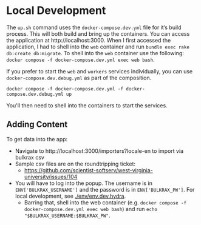 # Local Development

The `up.sh` command uses the `docker-compose.dev.yml` file for it’s build process.  This will both build and bring up the containers.  You can access the application at http://localhost:3000.  When I first accessed the application, I had to shell into the `web` container and run `bundle exec rake db:create db:migrate`.  To shell into the `web` container use the following: `docker compose -f docker-compose.dev.yml exec web bash`.

If you prefer to start the `web` and `workers` services individually, you can use `docker-compose.dev.debug.yml` as part of the composition.

```
docker compose -f docker-compose.dev.yml -f docker-compose.dev.debug.yml up
```

You'll then need to shell into the containers to start the services.

## Adding Content

To get data into the app:

- Navigate to http://localhost:3000/importers?locale-en to import via bulkrax csv
- Sample csv files are on the roundtripping ticket:
  - https://github.com/scientist-softserv/west-virginia-university/issues/104
- You will have to log into the popup.  The username is in `ENV['BULKRAX_USERNAME']` and the password is in `ENV['BULKRAX_PW']`.  For local development, see [./env/env.dev.hydra](./env/env.dev.hydra).    
  - Barring that, shell into the web container (e.g. `docker compose -f docker-compose.dev.yml exec web bash`) and run `echo "$BULKRAX_USERNAME:$BULKRAX_PW"`.
